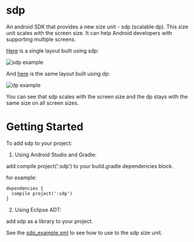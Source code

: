 # sdp
An android SDK that provides a new size unit - sdp (scalable dp). This size unit scales with the screen size. It can help Android developers with supporting multiple screens.

[Here](https://github.com/intuit/sdp/blob/master/src/main/res/layout/sdp_example.xml) is a single layout built using sdp:

![sdp example](https://github.com/intuit/sdp/blob/master/sdp_example.png)

And [here](https://github.com/intuit/sdp/blob/master/src/main/res/layout/dp_example.xml) is the same layout built using dp:

![dp example](https://github.com/intuit/sdp/blob/master/dp_example.png)

You can see that sdp scales with the screen size and the dp stays with the same size on all screen sizes.

# Getting Started

To add sdp to your project:

1. Using Android Studio and Gradle: 

  add compile project(':sdp') to your build.gradle dependencies block.
  
  for example:
  
  ```
  dependencies {
    compile project(':sdp')
  }
  ```
  
2. Using Eclipse ADT:

  add sdp as a library to your project.

See the [sdp_example.xml](https://github.com/intuit/sdp/blob/master/src/main/res/layout/sdp_example.xml) to see how to use to the sdp size unit.
